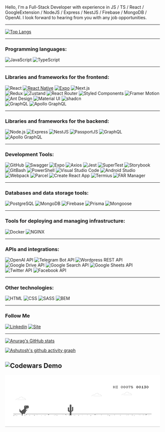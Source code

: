 Hello, I'm a Full-Stack Developer with experience in JS / TS / React / GoogleExtension / NodeJS / Express / NestJS / Firebase / MongoDB / OpenAI. I look forward to hearing from you with any job opportunities.

---

[![Top Langs](https://github-readme-stats.vercel.app/api/top-langs/?username=Solod-S&layout=compact)](https://github.com/anuraghazra/github-readme-stats)

---

### Programming languages:

![JavaScript](https://img.shields.io/badge/-JavaScript-F6F8FA?style=for-the-badge&logo=javascript&logoColor=F3CF01)
![TypeScript](https://img.shields.io/badge/-TypeScript-F6F8FA?style=for-the-badge&logo=typescript&logoColor=3178C6)

---

### Libraries and frameworks for the frontend:

![React](https://img.shields.io/badge/-React-F6F8FA?style=for-the-badge&logo=react&logoColor=0CD8EA)
[![React Native](https://img.shields.io/badge/Runs%20with%20React%20Native-000.svg?style=flat-square&logo=react&labelColor=f3f3f3&logoColor=61DAFB)](https://reactnative.dev/)
[![Expo](https://img.shields.io/badge/Runs%20with%20Expo-000.svg?style=flat-square&logo=expo&labelColor=f3f3f3&logoColor=000020)](https://expo.dev/)
![Next.js](https://img.shields.io/badge/-Next.js-F6F8FA?style=for-the-badge&logo=next.js&logoColor=000000)  
![Redux](https://img.shields.io/badge/-Redux-F6F8FA?style=for-the-badge&logo=redux&logoColor=764EB0)
![Zustand](https://img.shields.io/badge/-Zustand-F6F8FA?style=for-the-badge&logo=zilch&logoColor=FF3A00)
![React Router](https://img.shields.io/badge/-React_Router-F6F8FA?style=for-the-badge&logo=reactrouter&logoColor=C5021A)
![Styled Components](https://img.shields.io/badge/-Styled_Components-F6F8FA?style=for-the-badge&logo=styled-components&logoColor=C5021A)
![Framer Motion](https://img.shields.io/badge/-Framer_Motion-F6F8FA?style=for-the-badge&logo=framer&logoColor=000000)
![Ant Design](https://img.shields.io/badge/-Ant_Design-F6F8FA?style=for-the-badge&logo=antdesign&logoColor=0170FE)
![Material UI](https://img.shields.io/badge/-Material_UI-F6F8FA?style=for-the-badge&logo=mui&logoColor=007FFF)
![shadcn](https://img.shields.io/badge/-shadcn-F6F8FA?style=for-the-badge&logo=shadcnui&logoColor=000000)  
![GraphQL](https://img.shields.io/badge/-GraphQL-F6F8FA?style=for-the-badge&logo=graphql&logoColor=E10098)
![Apollo GraphQL](https://img.shields.io/badge/-Apollo_GraphQL-F6F8FA?style=for-the-badge&logo=apollographql&logoColor=311C87)

---

### Libraries and frameworks for the backend:

![Node.js](https://img.shields.io/badge/-Node.js-F6F8FA?style=for-the-badge&logo=Node.js&logoColor=669C59)
![Express](https://img.shields.io/badge/-Express-F6F8FA?style=for-the-badge&logo=express&logoColor=353535)
![NestJS](https://img.shields.io/badge/-NestJS-F6F8FA?style=for-the-badge&logo=nestjs&logoColor=D9224C)
![PassportJS](https://img.shields.io/badge/-PassportJS-F6F8FA?style=for-the-badge&logo=passport&logoColor=34E27A)
![GraphQL](https://img.shields.io/badge/-GraphQL-F6F8FA?style=for-the-badge&logo=graphql&logoColor=E10098)
![Apollo GraphQL](https://img.shields.io/badge/-Apollo_GraphQL-F6F8FA?style=for-the-badge&logo=apollographql&logoColor=311C87)

---

### Development Tools:

![GitHub](https://img.shields.io/badge/-GitHub-F6F8FA?style=for-the-badge&logo=github&logoColor=171A1F)
![Swagger](https://img.shields.io/badge/-Swagger-F6F8FA?style=for-the-badge&logo=swagger&logoColor=85EA2D)
![Expo](https://img.shields.io/badge/-Expo_CLI-F6F8FA?style=for-the-badge&logo=expo&logoColor=106DAD)
![Axios](https://img.shields.io/badge/-Axios-F6F8FA?style=for-the-badge&logo=axios&logoColor=5B25E7)
![Jest](https://img.shields.io/badge/-Jest-F6F8FA?style=for-the-badge&logo=jest&logoColor=C5021A)
![SuperTest](https://img.shields.io/badge/-Super_Test-F6F8FA?style=for-the-badge&logo=testin&logoColor=669C59)
![Storybook](https://img.shields.io/badge/-Storybook-F6F8FA?style=for-the-badge&logo=storybook&logoColor=FF4785)
![GitBash](https://img.shields.io/badge/-GitBash-F6F8FA?style=for-the-badge&logo=gnubash&logoColor=171A1F)
![PowerShell](https://img.shields.io/badge/-powershell-F6F8FA?style=for-the-badge&logo=powershell&logoColor=171A1F)
![Visual Studio Code](https://img.shields.io/badge/-VsCode-F6F8FA?style=for-the-badge&logo=visualstudiocode&logoColor=289BEA)
![Android Studio](https://img.shields.io/badge/-androidstudio-F6F8FA?style=for-the-badge&logo=androidstudio&logoColor=3AD17D)
![Webpack](https://img.shields.io/badge/-Webpack-F6F8FA?style=for-the-badge&logo=webpack&logoColor=1B74BA)
![Parcel](https://img.shields.io/badge/-Parcel-F6F8FA?style=for-the-badge&logo=webpack&logoColor=E8C19C)
![Create React App](https://img.shields.io/badge/-createreactapp-F6F8FA?style=for-the-badge&logo=createreactapp&logoColor=63D1EE)
![Termius](https://img.shields.io/badge/-termius-F6F8FA?style=for-the-badge&logo=termius&logoColor=000000)
![FAR Manager](https://img.shields.io/badge/-far_manager-F6F8FA?style=for-the-badge&logo=files&logoColor=00007C)

---

### Databases and data storage tools:

![PostgreSQL](https://img.shields.io/badge/-PostgreSQL-F6F8FA?style=for-the-badge&logo=PostgreSQL&logoColor=31648C)
![MongoDB](https://img.shields.io/badge/-MongoDB-F6F8FA?style=for-the-badge&logo=mongodb&logoColor=118D4D)
![Firebase](https://img.shields.io/badge/-Firebase-F6F8FA?style=for-the-badge&logo=firebase&logoColor=FFCD34)
![Prisma](https://img.shields.io/badge/-Prisma-F6F8FA?style=for-the-badge&logo=prisma&logoColor=0C3249)
![Mongoose](https://img.shields.io/badge/-Mongoose-F6F8FA?style=for-the-badge&logo=mongoose&logoColor=8C0808)

---

### Tools for deploying and managing infrastructure:

![Docker](https://img.shields.io/badge/-Docker-F6F8FA?style=for-the-badge&logo=docker&logoColor=1D63ED)
![NGINX](https://img.shields.io/badge/-NGINX-F6F8FA?style=for-the-badge&logo=nginx&logoColor=009639)

---

### APIs and integrations:

![OpenAI API](https://img.shields.io/badge/-OpenAI_API-F6F8FA?style=for-the-badge&logo=openai&logoColor=8C0808)
![Telegram Bot API](https://img.shields.io/badge/-Telegram_Bot_API-F6F8FA?style=for-the-badge&logo=telegram&logoColor=26A5E4)
![Wordpress REST API](https://img.shields.io/badge/-Wordpress_Rest_Api-F6F8FA?style=for-the-badge&logo=wordpress&logoColor=26A5E4)
![Google Drive API](https://img.shields.io/badge/-Google_Drive_API-F6F8FA?style=for-the-badge&logo=googledrive&logoColor=4285F4)
![Google Search API](https://img.shields.io/badge/-Google_Search_API-F6F8FA?style=for-the-badge&logo=googlechrome&logoColor=EA4335)
![Google Sheets API](https://img.shields.io/badge/-Google_Sheets_API-F6F8FA?style=for-the-badge&logo=googlesheets&logoColor=34A853)
![Twitter API](https://img.shields.io/badge/-Twitter_API-F6F8FA?style=for-the-badge&logo=twitter&logoColor=1D9BF0)
![Facebook API](https://img.shields.io/badge/-Facebook_API-F6F8FA?style=for-the-badge&logo=facebook&logoColor=0866FF)

---

### Other technologies:

![HTML](https://img.shields.io/badge/-HTML-F6F8FA?style=for-the-badge&logo=html5&logoColor=EB4C42)
![CSS](https://img.shields.io/badge/-CSS-F6F8FA?style=for-the-badge&logo=CSS3&logoColor=0068BA)
![SASS](https://img.shields.io/badge/-SASS-F6F8FA?style=for-the-badge&logo=SASS&logoColor=c66394)
![BEM](https://img.shields.io/badge/-BEM-F6F8FA?style=for-the-badge&logo=bem&logoColor=2E99D1)

---

### Follow Me

[![Linkedin](https://img.shields.io/badge/-LinkedIn-F6F8FA?style=for-the-badge&logo=LinkedIn&logoColor=0A63BC)](https://www.linkedin.com/in/serge-sol-557991256/)
[![Site](https://img.shields.io/badge/-My_Site-F6F8FA?style=for-the-badge&logo=sitecore&logoColor=4867AA)](https://solod.netlify.app/)

---

[![Anurag's GitHub stats](https://github-readme-stats.vercel.app/api?username=Solod-S&count_private=true&show_icons=true&theme=default)](https://github.com/anuraghazra/github-readme-stats)

[![Ashutosh's github activity graph](https://activity-graph.herokuapp.com/graph?username=Solod-S&bg_color=fff&color=000&line=5698F0&point=000&hide_border=true)](https://github.com/ashutosh00710/github-readme-activity-graph)

## ![Codewars Demo](https://www.codewars.com/users/Solod-S/badges/large?theme=light)

<img
            src="./img/dino.gif"
            alt="dino"
        />
